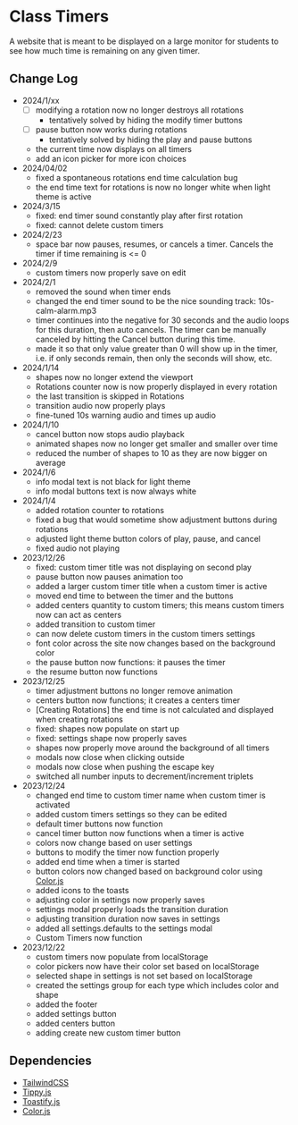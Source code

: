 # Class Timers

A website that is meant to be displayed on a large monitor for students to see how much time is remaining on any given timer.

## Change Log

-   2024/1/xx
    -   [ ] modifying a rotation now no longer destroys all rotations
        -   tentatively solved by hiding the modify timer buttons
    -   [ ] pause button now works during rotations
        -   tentatively solved by hiding the play and pause buttons
    -   the current time now displays on all timers
    -   add an icon picker for more icon choices
-   2024/04/02
    -   fixed a spontaneous rotations end time calculation bug
    -   the end time text for rotations is now no longer white when light theme is active
-   2024/3/15
    -   fixed: end timer sound constantly play after first rotation
    -   fixed: cannot delete custom timers
-   2024/2/23
    -   space bar now pauses, resumes, or cancels a timer. Cancels the timer if time remaining is <= 0
-   2024/2/9
    -   custom timers now properly save on edit
-   2024/2/1
    -   removed the sound when timer ends
    -   changed the end timer sound to be the nice sounding track: 10s-calm-alarm.mp3
    -   timer continues into the negative for 30 seconds and the audio loops for this duration, then auto cancels. The timer can be manually canceled by hitting the Cancel button during this time.
    -   made it so that only value greater than 0 will show up in the timer, i.e. if only seconds remain, then only the seconds will show, etc.
-   2024/1/14
    -   shapes now no longer extend the viewport
    -   Rotations counter now is now properly displayed in every rotation
    -   the last transition is skipped in Rotations
    -   transition audio now properly plays
    -   fine-tuned 10s warning audio and times up audio
-   2024/1/10
    -   cancel button now stops audio playback
    -   animated shapes now no longer get smaller and smaller over time
    -   reduced the number of shapes to 10 as they are now bigger on average
-   2024/1/6
    -   info modal text is not black for light theme
    -   info modal buttons text is now always white
-   2024/1/4
    -   added rotation counter to rotations
    -   fixed a bug that would sometime show adjustment buttons during rotations
    -   adjusted light theme button colors of play, pause, and cancel
    -   fixed audio not playing
-   2023/12/26
    -   fixed: custom timer title was not displaying on second play
    -   pause button now pauses animation too
    -   added a larger custom timer title when a custom timer is active
    -   moved end time to between the timer and the buttons
    -   added centers quantity to custom timers; this means custom timers now can act as centers
    -   added transition to custom timer
    -   can now delete custom timers in the custom timers settings
    -   font color across the site now changes based on the background color
    -   the pause button now functions: it pauses the timer
    -   the resume button now functions
-   2023/12/25
    -   timer adjustment buttons no longer remove animation
    -   centers button now functions; it creates a centers timer
    -   [Creating Rotations] the end time is not calculated and displayed when creating rotations
    -   fixed: shapes now populate on start up
    -   fixed: settings shape now properly saves
    -   shapes now properly move around the background of all timers
    -   modals now close when clicking outside
    -   modals now close when pushing the escape key
    -   switched all number inputs to decrement/increment triplets
-   2023/12/24
    -   changed end time to custom timer name when custom timer is activated
    -   added custom timers settings so they can be edited
    -   default timer buttons now function
    -   cancel timer button now functions when a timer is active
    -   colors now change based on user settings
    -   buttons to modify the timer now function properly
    -   added end time when a timer is started
    -   button colors now changed based on background color using [Color.js](https://colorjs.io/)
    -   added icons to the toasts
    -   adjusting color in settings now properly saves
    -   settings modal properly loads the transition duration
    -   adjusting transition duration now saves in settings
    -   added all settings.defaults to the settings modal
    -   Custom Timers now function
-   2023/12/22
    -   custom timers now populate from localStorage
    -   color pickers now have their color set based on localStorage
    -   selected shape in settings is not set based on localStorage
    -   created the settings group for each type which includes color and shape
    -   added the footer
    -   added settings button
    -   added centers button
    -   adding create new custom timer button

## Dependencies

-   [TailwindCSS](https://tailwindcss.com/)
-   [Tippy.js](https://github.com/atomiks/tippyjs)
-   [Toastify.js](https://github.com/aleab/toastify)
-   [Color.js](https://colorjs.io/)
